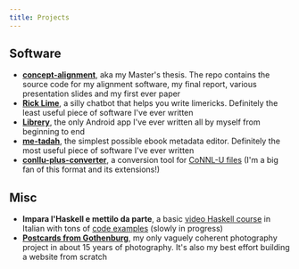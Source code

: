 ```yaml
---
title: Projects
---
```


## Software
- [__concept-alignment__](https://github.com/harisont/concept-alignment), aka my Master's thesis. The repo contains the source code for my alignment software, my final report, various presentation slides and my first ever paper
- [__Rick Lime__](https://github.com/harisont/rick-lime), a silly chatbot that helps you write limericks. Definitely the least useful piece of software I've ever written
- [__Librery__](https://github.com/harisont/Librery), the only Android app I've ever written all by myself from beginning to end
- [__me-tadah__](https://github.com/harisont/me-tadah), the simplest possible ebook metadata editor. Definitely the most useful piece of software I've ever written
- [__conllu-plus-converter__](https://github.com/harisont/conllu-plus-converter), a conversion tool for [CoNNL-U files](https://universaldependencies.org/format.html) (I'm a big fan of this format and its extensions!)

## Misc
- __Impara l'Haskell e mettilo da parte__, a basic [video Haskell course](https://www.youtube.com/channel/UC6fKcYGimkXYd-N5ryesKqw) in Italian with tons of [code examples](https://github.com/harisont/imparalhaskell) (slowly in progress)
- [__Postcards from Gothenburg__](https://harisont.github.io/postcards-from-gothenburg/), my only vaguely coherent photography project in about 15 years of photography. It's also my best effort building a website from scratch